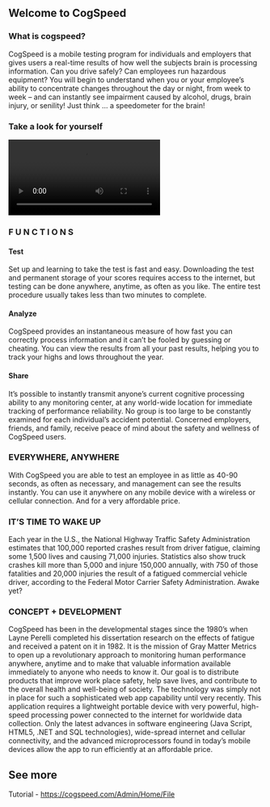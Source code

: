 ## Welcome to CogSpeed


### What is cogspeed?
CogSpeed is a mobile testing program for individuals and employers that gives users a real-time results of how well the subjects brain is processing information.
Can you drive safely? Can employees run hazardous equipment?
You will begin to understand when you or your employee’s ability to concentrate changes throughout the day or night, from week to week – and can instantly see impairment caused by alcohol, drugs, brain injury, or senility!
Just think … a speedometer for the brain!


### Take a look for yourself
![](assets/demo.mp4)


### F U N C T I O N S

#### Test

Set up and learning to take the test is fast and easy. Downloading the test and permanent storage of your scores requires access to the internet, but testing can be done anywhere, anytime, as often as you like. The entire test procedure usually takes less than two minutes to complete.

#### Analyze

CogSpeed provides an instantaneous measure of how fast you can correctly process information and it can’t be fooled by guessing or cheating. You can view the results from all your past results, helping you to track your highs and lows throughout the year.

#### Share

It’s possible to instantly transmit anyone’s current cognitive processing ability to any monitoring center, at any world-wide location for immediate tracking of performance reliability. No group is too large to be constantly examined for each individual’s accident potential. Concerned employers, friends, and family, receive peace of mind about the safety and wellness of CogSpeed users.


### EVERYWHERE, ANYWHERE

With CogSpeed you are able to test an employee in as little as 40-90 seconds, as often as necessary, and management can see the results instantly. You can use it anywhere on any mobile device with a wireless or cellular connection. And for a very affordable price.


### IT’S TIME TO WAKE UP
Each year in the U.S., the National Highway Traffic Safety Administration estimates that 100,000 reported crashes result from driver fatigue, claiming some 1,500 lives and causing 71,000 injuries.
Statistics also show truck crashes kill more than 5,000 and injure 150,000 annually, with 750 of those fatalities and 20,000 injuries the result of a fatigued commercial vehicle driver, according to the Federal Motor Carrier Safety Administration.
Awake yet?


### CONCEPT + DEVELOPMENT
CogSpeed has been in the developmental stages since the 1980’s when Layne Perelli completed his dissertation research on the effects of fatigue and received a patent on it in 1982.
It is the mission of Gray Matter Metrics to open up a revolutionary approach to monitoring human performance anywhere, anytime and to make that valuable information available immediately to anyone who needs to know it. Our goal is to distribute products that improve work place safety, help save lives, and contribute to the overall health and well-being of society.
The technology was simply not in place for such a sophisticated web app capability until very recently. This application requires a lightweight portable device with very powerful, high-speed processing power connected to the internet for worldwide data collection. Only the latest advances in software engineering (Java Script, HTML5, .NET and SQL technologies), wide-spread internet and cellular connectivity, and the advanced microprocessors found in today’s mobile devices allow the app to run efficiently at an affordable price.


## See more
Tutorial - https://cogspeed.com/Admin/Home/File
